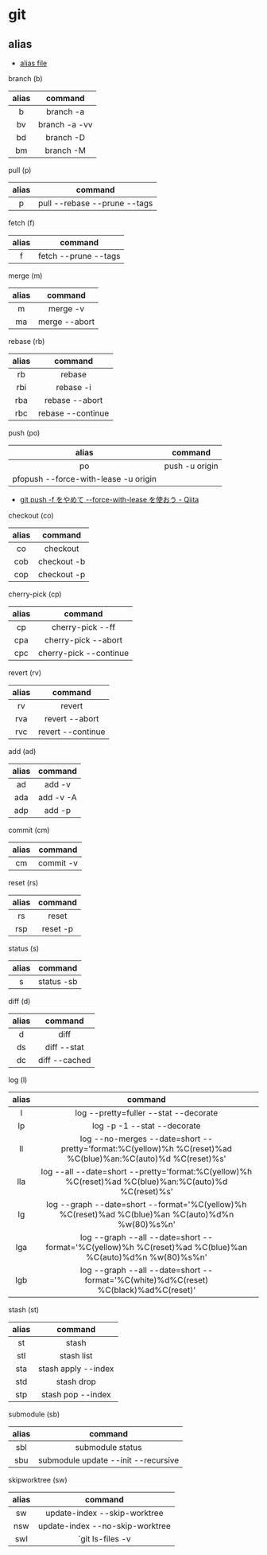 # git

## alias

* [alias file](https://github.com/grandcolline/dotfiles/blob/master/config/git/alias)

branch (b)

|alias|command|
|:-:|:-:|
|b|branch -a|
|bv|branch -a -vv|
|bd|branch -D|
|bm|branch -M|

pull (p)

|alias|command|
|:-:|:-:|
|p|pull --rebase --prune --tags|

fetch (f)

|alias|command|
|:-:|:-:|
|f|fetch --prune --tags|

merge (m)

|alias|command|
|:-:|:-:|
|m|merge -v|
|ma|merge --abort|

rebase (rb)

|alias|command|
|:-:|:-:|
|rb|rebase|
|rbi|rebase -i|
|rba|rebase --abort|
|rbc|rebase --continue|

push (po)

|alias|command|
|:-:|:-:|
|po|push -u origin|
|pfopush --force-with-lease -u origin|

* [git push -f をやめて --force-with-lease を使おう - Qiita](https://qiita.com/wMETAw/items/5f47dcc7cf57af8e449f)

checkout (co)

|alias|command|
|:-:|:-:|
|co|checkout|
|cob|checkout -b|
|cop|checkout -p|

cherry-pick (cp)

|alias|command|
|:-:|:-:|
|cp|cherry-pick --ff|
|cpa|cherry-pick --abort|
|cpc|cherry-pick --continue|

revert (rv)

|alias|command|
|:-:|:-:|
|rv|revert|
|rva|revert --abort|
|rvc|revert --continue|

add (ad)

|alias|command|
|:-:|:-:|
|ad|add -v|
|ada|add -v -A|
|adp|add -p|

commit (cm)

|alias|command|
|:-:|:-:|
|cm|commit -v|

reset (rs)

|alias|command|
|:-:|:-:|
|rs|reset|
|rsp|reset -p|

status (s)

|alias|command|
|:-:|:-:|
|s|status -sb|

diff (d)

|alias|command|
|:-:|:-:|
|d|diff|
|ds|diff --stat|
|dc|diff --cached|

log (l)

|alias|command|
|:-:|:-:|
|l|log --pretty=fuller --stat --decorate|
|lp|log -p -1 --stat --decorate|
|ll|log --no-merges --date=short --pretty='format:%C(yellow)%h %C(reset)%ad %C(blue)%an:%C(auto)%d %C(reset)%s'|
|lla|log --all --date=short --pretty='format:%C(yellow)%h %C(reset)%ad %C(blue)%an:%C(auto)%d %C(reset)%s'|
|lg|log --graph --date=short --format='%C(yellow)%h %C(reset)%ad %C(blue)%an %C(auto)%d%n %w(80)%s%n'|
|lga|log --graph --all --date=short --format='%C(yellow)%h %C(reset)%ad %C(blue)%an %C(auto)%d%n %w(80)%s%n'|
|lgb|log --graph --all --date=short --format='%C(white)%d%C(reset) %C(black)%ad%C(reset)'|

stash (st)

|alias|command|
|:-:|:-:|
|st|stash|
|stl|stash list|
|sta|stash apply --index|
|std|stash drop|
|stp|stash pop --index|

submodule (sb)

|alias|command|
|:-:|:-:|
|sbl|submodule status|
|sbu|submodule update --init --recursive|

skipworktree (sw)

|alias|command|
|:-:|:-:|
|sw|update-index --skip-worktree|
|nsw|update-index --no-skip-worktree|
|swl|`git ls-files -v | grep --color=never 'S '`|

